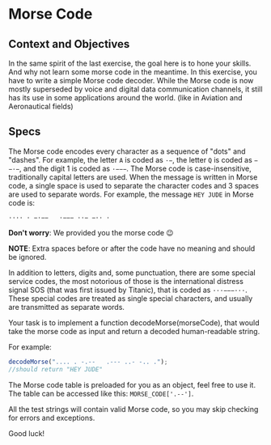 # Morse Code

## Context and Objectives

In the same spirit of the last exercise, the goal here is to hone your skills.
And why not learn some morse code in the meantime.
In this exercise, you have to write a simple Morse code decoder. While the Morse code is now mostly superseded by voice and digital data communication channels, it still has its use in some applications around the world. (like in Aviation and Aeronautical fields)

## Specs

The Morse code encodes every character as a sequence of "dots" and "dashes". For example, the letter `A` is coded as `·−`, the letter `Q` is coded as `−−·−`, and the digit 1 is coded as `·−−−`. The Morse code is case-insensitive, traditionally capital letters are used. When the message is written in Morse code, a single space is used to separate the character codes and 3 spaces are used to separate words. For example, the message `HEY JUDE` in Morse code is:

```shell
···· · −·−−   ·−−− ··− −·· ·
```

**Don't worry**: We provided you the morse code 😉

**NOTE**: Extra spaces before or after the code have no meaning and should be ignored.

In addition to letters, digits and, some punctuation, there are some special service codes, the most notorious of those is the international distress signal SOS (that was first issued by Titanic), that is coded as `···−−−···`. These special codes are treated as single special characters, and usually are transmitted as separate words.

Your task is to implement a function decodeMorse(morseCode), that would take the morse code as input and return a
decoded human-readable string.

For example:

```javascript
decodeMorse(".... . -.--   .--- ..- -.. .");
//should return "HEY JUDE"
```

The Morse code table is preloaded for you as an object, feel free to use it. The table can be accessed like this:
`MORSE_CODE['.--']`.

All the test strings will contain valid Morse code, so you may skip checking for errors and exceptions.

Good luck!
